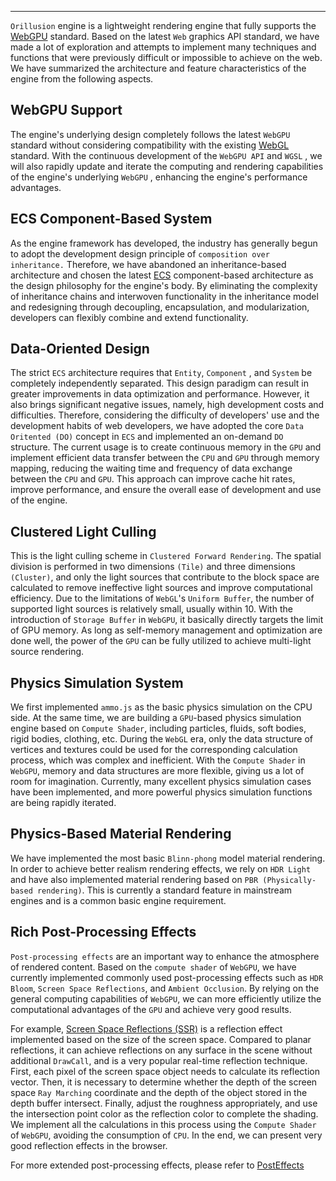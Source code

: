 <Logo :animation="false"></Logo>

---

`Orillusion` engine is a lightweight rendering engine that fully supports the [WebGPU](https://www.orillusion.com/webgpu.html) standard. Based on the latest `Web` graphics API standard, we have made a lot of exploration and attempts to implement many techniques and functions that were previously difficult or impossible to achieve on the web. We have summarized the architecture and feature characteristics of the engine from the following aspects.

## WebGPU Support
The engine's underlying design completely follows the latest `WebGPU` standard without considering compatibility with the existing [WebGL](https://www.khronos.org/webgl/) standard. With the continuous development of the `WebGPU API` and `WGSL` , we will also rapidly update and iterate the computing and rendering capabilities of the engine's underlying `WebGPU` , enhancing the engine's performance advantages.

## ECS Component-Based System
As the engine framework has developed, the industry has generally begun to adopt the development design principle of `composition over inheritance.` Therefore, we have abandoned an inheritance-based architecture and chosen the latest [ECS](https://wikipedia.org/wiki/Entity_component_system) component-based architecture as the design philosophy for the engine's body. By eliminating the complexity of inheritance chains and interwoven functionality in the inheritance model and redesigning through decoupling, encapsulation, and modularization, developers can flexibly combine and extend functionality.

## Data-Oriented Design
The strict `ECS` architecture requires that `Entity`, `Component` , and `System` be completely independently separated. This design paradigm can result in greater improvements in data optimization and performance. However, it also brings significant negative issues, namely, high development costs and difficulties. Therefore, considering the difficulty of developers' use and the development habits of web developers, we have adopted the core `Data Oritented (DO)` concept in `ECS` and implemented an on-demand `DO` structure. The current usage is to create continuous memory in the `GPU` and implement efficient data transfer between the `CPU` and `GPU` through memory mapping, reducing the waiting time and frequency of data exchange between the `CPU` and `GPU`. This approach can improve cache hit rates, improve performance, and ensure the overall ease of development and use of the engine.

<!-- ## WASM Acceleration
`JavaScript`'s running efficiency in the [V8](https://v8.dev/) kernel is already very high, but there is still some gap between it and the native environment. Many complex mathematical calculation logics in 3D scenes still need to be computed by the `CPU`. To improve efficiency, we introduced [WASM](https://webassembly.org/) support, which hands over a large number of `CPU` computing demands to native computing modules rather than relying on the `JS` thread to complete, which greatly improves `CPU` utilization and computational performance. -->

<!-- ## Cluster Forward Rendering
Ordinary forward rendering is the simplest rendering pipeline, but its computational complexity is `M x N` (M is the number of objects and N is the number of dynamic light sources), which is not suitable for scenes with complex dynamic light sources, and there will be a lot of `Overdraw`. Our approach is to first implement the `Tile Forward Rendering/Forward+ Rendering` rendering pipeline, which divides the screen space into `Tile` in two dimensions. By pre-calculating depth information and using a `Compute Shader` to remove light sources that do not contribute to the `Tile`, we reduce the computational burden. Furthermore, we adopt the `Cluster Light Culling` technique to divide the depth direction as well, further reducing the range of lighting influence and achieving good rendering results for dynamic scenes with multiple light sources. -->

## Clustered Light Culling
This is the light culling scheme in `Clustered Forward Rendering`. The spatial division is performed in two dimensions `(Tile)` and three dimensions `(Cluster)`, and only the light sources that contribute to the block space are calculated to remove ineffective light sources and improve computational efficiency. Due to the limitations of `WebGL`'s `Uniform Buffer`, the number of supported light sources is relatively small, usually within 10. With the introduction of `Storage Buffer` in `WebGPU`, it basically directly targets the limit of GPU memory. As long as self-memory management and optimization are done well, the power of the `GPU` can be fully utilized to achieve multi-light source rendering.

## Physics Simulation System
We first implemented `ammo.js` as the basic physics simulation on the CPU side. At the same time, we are building a `GPU`-based physics simulation engine based on `Compute Shader`, including particles, fluids, soft bodies, rigid bodies, clothing, etc. During the `WebGL` era, only the data structure of vertices and textures could be used for the corresponding calculation process, which was complex and inefficient. With the `Compute Shader` in `WebGPU`, memory and data structures are more flexible, giving us a lot of room for imagination. Currently, many excellent physics simulation cases have been implemented, and more powerful physics simulation functions are being rapidly iterated.

## Physics-Based Material Rendering
We have implemented the most basic `Blinn-phong` model material rendering. In order to achieve better realism rendering effects, we rely on `HDR Light` and have also implemented material rendering based on `PBR (Physically-based rendering)`. This is currently a standard feature in mainstream engines and is a common basic engine requirement.

<!-- ## Dynamic Diffuse Global Illumination (DDGI)
The `DDGI (Dynamic Diffuse Global Illumination)` algorithm is a global illumination algorithm based on `Probe`. A large number of `Probe` need to be placed in space and grouped together to form a `DDGI Volume`. A `Compute Shader` is used to calculate the irradiance (light information) and `G-buffer (geometry information)` of each `Probe`, which are stored by mapping from a sphere to an octahedron and then to a square. When shading, only the light and geometry information stored in the surrounding `probe` need to be accessed to calculate the shading information of the shading point. Binding the `Volume` to the camera and moving with it will apply indirect lighting to objects within the `Volume`. Currently, we set a maximum of 32 indirect light sources, based on overall rendering performance. -->

<!-- ## GPU Skeletal Animation
Based on the `WebGL` framework, skinning animation is easy to implement in the vertex shader. Skeletal animation is generally calculated in `JavaScript` and then passed to the `GPU` for rendering. With the `Compute Shader` of `WebGPU`, which has more flexible data structures, we can transfer the calculation process of skeletal animation to the `GPU`, greatly improving the computational efficiency and performance. Of course, we also provide customers with skeletal animation solutions based on `CPU`, which users can choose as needed. -->

<!-- ## Frustum Culling
The purpose of frustum culling is to only render objects inside the camera's view frustum. Currently, the `GPU` clipping stage of the rendering pipeline will automatically perform culling, but previously the `CPU` would still pass information to the `GPU`'s `Vertex Shader` through `DrawCall`, and this information outside the frustum would also participate in many calculation processes. Our solution based on view frustum is to solve the calculation problem of this additional information at the source. First, we create an `AABB` bounding box for the model, relying on the advantages of `DO`, complete the shared transmission of index data from `CPU` to `GPU`, and then use the `Compute Shader` to calculate whether the frustum and bounding box intersect. If they intersect, we submit the `DrawCall`, otherwise no rendering is performed. This greatly improves rendering efficiency and reduces additional computation costs. -->

## Rich Post-Processing Effects
`Post-processing effects` are an important way to enhance the atmosphere of rendered content. Based on the `compute shader` of `WebGPU`, we have currently implemented commonly used post-processing effects such as `HDR Bloom`, `Screen Space Reflections`, and `Ambient Occlusion`. By relying on the general computing capabilities of `WebGPU`, we can more efficiently utilize the computational advantages of the `GPU` and achieve very good results.

For example, [Screen Space Reflections (SSR)](/guide/advanced/post_ssr) is a reflection effect implemented based on the size of the screen space. Compared to planar reflections, it can achieve reflections on any surface in the scene without additional `DrawCall`, and is a very popular real-time reflection technique. First, each pixel of the screen space object needs to calculate its reflection vector. Then, it is necessary to determine whether the depth of the screen space `Ray Marching` coordinate and the depth of the object stored in the depth buffer intersect. Finally, adjust the roughness appropriately, and use the intersection point color as the reflection color to complete the shading. We implement all the calculations in this process using the `Compute Shader` of `WebGPU`, avoiding the consumption of `CPU`. In the end, we can present very good reflection effects in the browser.

For more extended post-processing effects, please refer to [PostEffects](/guide/advanced/posteffect)